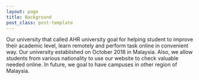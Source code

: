 ```yaml
---
layout: page
title: Background
post_class: post-template
---
```


Our university that called AHR university goal for helping student to improve their academic level, learn remotely and perform task online in convenient way. Our university established on October 2018 in Malaysia. Also, we allow students from various nationality to use our website to check valuable needed online. In future, we goal to have campuses in other region of Malaysia.
 
